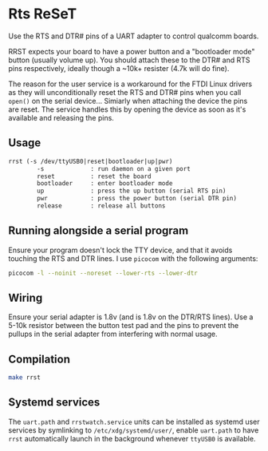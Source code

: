 # Rts ReSeT

Use the RTS and DTR# pins of a UART adapter to control qualcomm boards.

RRST expects your board to have a power button and a  "bootloader mode" button
(usually volume up). You should attach these to the DTR# and RTS pins
respectively, ideally though a ~10k+ resister (4.7k will do fine).

The reason for the user service is a workaround for the FTDI Linux drivers as
they will unconditionally reset the RTS and DTR# pins when you call `open()` on
the serial device... Simiarly when attaching the device the pins are reset. The
service handles this by opening the device as soon as it's available and
releasing the pins.

## Usage

```txt
rrst (-s /dev/ttyUSB0|reset|bootloader|up|pwr)
        -s             : run daemon on a given port
        reset          : reset the board
        bootloader     : enter bootloader mode
        up             : press the up button (serial RTS pin)
        pwr            : press the power button (serial DTR pin)
        release        : release all buttons
```

## Running alongside a serial program

Ensure your program doesn't lock the TTY device, and that it avoids touching the
RTS and DTR lines. I use `picocom` with the following arguments:

```bash
picocom -l --noinit --noreset --lower-rts --lower-dtr
```

## Wiring

Ensure your serial adapter is 1.8v (and is 1.8v on the DTR/RTS lines). Use a
5-10k resistor between the button test pad and the pins to prevent the pullups
in the serial adapter from interfering with normal usage.

## Compilation

```bash
make rrst
```

## Systemd services

The `uart.path` and `rrstwatch.service` units can be installed as systemd user
services by symlinking to `/etc/xdg/systemd/user/`, enable `uart.path` to have
`rrst` automatically launch in the background whenever `ttyUSB0` is available.